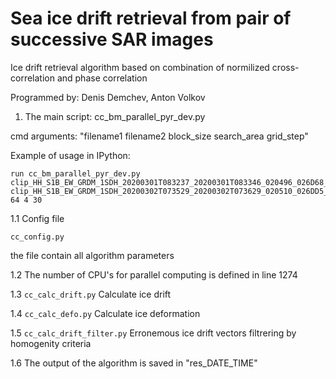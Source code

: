 # Sea ice drift retrieval from pair of successive SAR images
Ice drift retrieval algorithm based on combination of normilized cross-correlation and phase correlation

Programmed by: Denis Demchev, Anton Volkov

1. The main script:
cc_bm_parallel_pyr_dev.py

cmd arguments:
"filename1 filename2 block_size search_area grid_step"

Example of usage in IPython: 

```
run cc_bm_parallel_pyr_dev.py clip_HH_S1B_EW_GRDM_1SDH_20200301T083237_20200301T083346_020496_026D68_5471_adjusted.tif clip_HH_S1B_EW_GRDM_1SDH_20200302T073529_20200302T073629_020510_026DD5_27F9_adjusted.tif 64 4 30

```

1.1 Config file
```
cc_config.py
```

the file contain all algorithm parameters

1.2 The number of CPU's for parallel computing is defined in line 1274
 
1.3 ```cc_calc_drift.py```
Calculate ice drift
 
1.4 ```cc_calc_defo.py```
Calculate ice deformation
 
1.5 ```cc_calc_drift_filter.py```
Erronemous ice drift vectors filtrering by homogenity criteria

1.6
The output of the algorithm is saved in "res_DATE_TIME"
